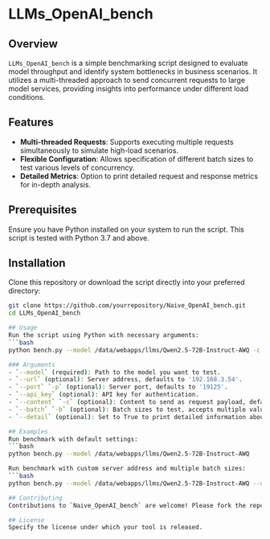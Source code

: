 # LLMs_OpenAI_bench

## Overview
`LLMs_OpenAI_bench` is a simple benchmarking script designed to evaluate model throughput and identify system bottlenecks in business scenarios. It utilizes a multi-threaded approach to send concurrent requests to large model services, providing insights into performance under different load conditions.

## Features
- **Multi-threaded Requests**: Supports executing multiple requests simultaneously to simulate high-load scenarios.
- **Flexible Configuration**: Allows specification of different batch sizes to test various levels of concurrency.
- **Detailed Metrics**: Option to print detailed request and response metrics for in-depth analysis.

## Prerequisites
Ensure you have Python installed on your system to run the script. This script is tested with Python 3.7 and above.

## Installation
Clone this repository or download the script directly into your preferred directory:
```bash
git clone https://github.com/yourrepository/Naive_OpenAI_bench.git
cd LLMs_OpenAI_bench

## Usage
Run the script using Python with necessary arguments:
```bash
python bench.py --model /data/webapps/llms/Qwen2.5-72B-Instruct-AWQ -c "请给我讲个1000字的故事" -b 2 4 8 16

### Arguments
- `--model` (required): Path to the model you want to test.
- `--url` (optional): Server address, defaults to '192.168.3.54'.
- `--port` `-p` (optional): Server port, defaults to '19125'.
- `--api_key` (optional): API key for authentication.
- `--content` `-c` (optional): Content to send as request payload, defaults to 'r u ok?'.
- `--batch` `-b` (optional): Batch sizes to test, accepts multiple values for concurrent requests.
- `--detail` (optional): Set to True to print detailed information about each request and response.

## Examples
Run benchmark with default settings:
```bash
python bench.py --model /data/webapps/llms/Qwen2.5-72B-Instruct-AWQ

Run benchmark with custom server address and multiple batch sizes:
```bash
python bench.py --model /data/webapps/llms/Qwen2.5-72B-Instruct-AWQ --url 192.168.3.100 --port 18200 --api_key "your_api_key" -c "Test the large model server" -b 1 5 10

## Contributing
Contributions to `Naive_OpenAI_bench` are welcome! Please fork the repository and submit a pull request with your enhancements.

## License
Specify the license under which your tool is released.
